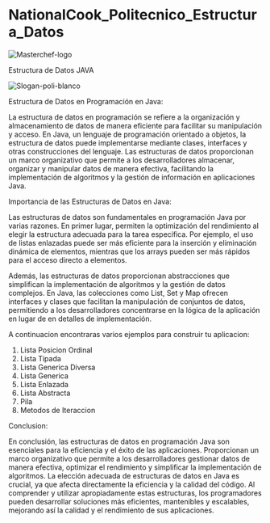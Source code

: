 # NationalCook_Politecnico_Estructura_Datos
![Masterchef-logo](https://github.com/Harol003/NationalCook_Politecnico_Estructura_Datos/assets/66041310/7ea627f7-2706-41ed-8427-9fbcfd1b500a)
 
 Estructura de Datos JAVA

![Slogan-poli-blanco](https://github.com/Harol003/NationalCook_Politecnico_Estructura_Datos/assets/66041310/869236ee-f5bd-464a-a762-51435a225290)

Estructura de Datos en Programación en Java:

La estructura de datos en programación se refiere a la organización y almacenamiento de datos de manera eficiente para facilitar su manipulación y acceso. En Java, un lenguaje de programación orientado a objetos, la estructura de datos puede implementarse mediante clases, interfaces y otras construcciones del lenguaje. Las estructuras de datos proporcionan un marco organizativo que permite a los desarrolladores almacenar, organizar y manipular datos de manera efectiva, facilitando la implementación de algoritmos y la gestión de información en aplicaciones Java.

Importancia de las Estructuras de Datos en Java:

Las estructuras de datos son fundamentales en programación Java por varias razones. En primer lugar, permiten la optimización del rendimiento al elegir la estructura adecuada para la tarea específica. Por ejemplo, el uso de listas enlazadas puede ser más eficiente para la inserción y eliminación dinámica de elementos, mientras que los arrays pueden ser más rápidos para el acceso directo a elementos.

Además, las estructuras de datos proporcionan abstracciones que simplifican la implementación de algoritmos y la gestión de datos complejos. En Java, las colecciones como List, Set y Map ofrecen interfaces y clases que facilitan la manipulación de conjuntos de datos, permitiendo a los desarrolladores concentrarse en la lógica de la aplicación en lugar de en detalles de implementación.

A continuacion encontraras varios ejemplos para construir tu aplicacion: 

1. Lista Posicion Ordinal
2. Lista Tipada
3. Lista Generica Diversa
4. Lista Generica
5. Lista Enlazada
6. Lista Abstracta
7. Pila
8. Metodos de Iteraccion

Conclusion:

En conclusión, las estructuras de datos en programación Java son esenciales para la eficiencia y el éxito de las aplicaciones. Proporcionan un marco organizativo que permite a los desarrolladores gestionar datos de manera efectiva, optimizar el rendimiento y simplificar la implementación de algoritmos. La elección adecuada de estructuras de datos en Java es crucial, ya que afecta directamente la eficiencia y la calidad del código. Al comprender y utilizar apropiadamente estas estructuras, los programadores pueden desarrollar soluciones más eficientes, mantenibles y escalables, mejorando así la calidad y el rendimiento de sus aplicaciones. 


